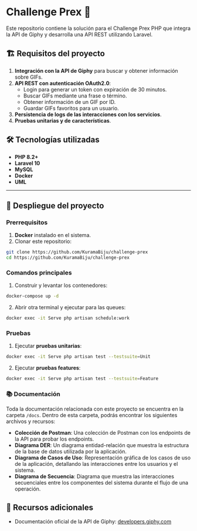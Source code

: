 # Challenge Prex 🚀

Este repositorio contiene la solución para el Challenge Prex PHP que integra la API de Giphy y desarrolla una API REST utilizando Laravel.

## 🏗 Requisitos del proyecto

1. **Integración con la API de Giphy** para buscar y obtener información sobre GIFs.
2. **API REST con autenticación OAuth2.0**:
    - Login para generar un token con expiración de 30 minutos.
    - Buscar GIFs mediante una frase o término.
    - Obtener información de un GIF por ID.
    - Guardar GIFs favoritos para un usuario.
3. **Persistencia de logs de las interacciones con los servicios**.
4. **Pruebas unitarias y de características**.

## 🛠 Tecnologías utilizadas

-   **PHP 8.2+**
-   **Laravel 10**
-   **MySQL**
-   **Docker** 
-   **UML**

---

## 🚀 Despliegue del proyecto

### Prerrequisitos

1. **Docker** instalado en el sistema.
2. Clonar este repositorio:
```bash
git clone https://github.com/KuramaBiju/challenge-prex
cd https://github.com/KuramaBiju/challenge-prex
```

### Comandos principales

1. Construir y levantar los contenedores:

```bash
docker-compose up -d
```

2. Abrir otra terminal y ejecutar para las queues:

```bash
docker exec -it Serve php artisan schedule:work
```

### Pruebas

1. Ejecutar **pruebas unitarias**:

```bash
docker exec -it Serve php artisan test --testsuite=Unit
```

2. Ejecutar **pruebas features**:

```bash
docker exec -it Serve php artisan test --testsuite=Feature
```

### 📚 Documentación

Toda la documentación relacionada con este proyecto se encuentra en la carpeta `/docs`. Dentro de esta carpeta, podrás encontrar los siguientes archivos y recursos:

- **Colección de Postman**: Una colección de Postman con los endpoints de la API para probar los endpoints.
- **Diagrama DER**: Un diagrama entidad-relación que muestra la estructura de la base de datos utilizada por la aplicación.
- **Diagrama de Casos de Uso**: Representación gráfica de los casos de uso de la aplicación, detallando las interacciones entre los usuarios y el sistema.
- **Diagrama de Secuencia**: Diagrama que muestra las interacciones secuenciales entre los componentes del sistema durante el flujo de una operación.




## 🌟 Recursos adicionales

-   Documentación oficial de la API de Giphy: [developers.giphy.com](https://developers.giphy.com/docs/api/#quick-start-guide)
